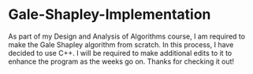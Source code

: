 # Gale-Shapley-Implementation

 As part of my Design and Analysis of Algorithms course, I am required to make the Gale Shapley algorithm from scratch.
 In this process, I have decided to use C++. I will be required to make additional edits to it to enhance the program as the weeks go on.
 Thanks for checking it out!
